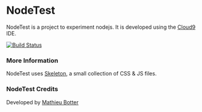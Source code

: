 # NodeTest

NodeTest is a project to experiment nodejs.
It is developed using the [Cloud9](http://cloud9ide.com) IDE.

[![Build Status](https://travis-ci.org/mathieubotter/NodeTest.png?branch=master)](https://travis-ci.org/mathieubotter/NodeTest)

### More Information

NodeTest uses [Skeleton](http://www.getskeleton.com), a small collection of CSS & JS files.

### NodeTest Credits

Developed by [Mathieu Botter](http://mathieubotter.com/)